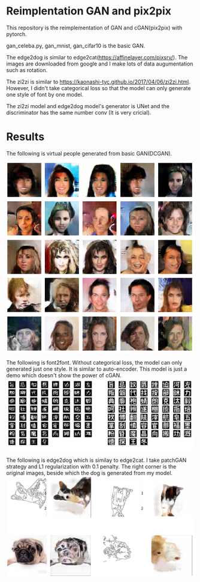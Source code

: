 # Reimplentation GAN and pix2pix
This repository is the reimplementation of GAN and cGAN(pix2pix) with pytorch.  

gan_celeba.py, gan_mnist, gan_cifar10 is the basic GAN. 

The edge2dog is similar to edge2cat(https://affinelayer.com/pixsrv/). The images are downloaded from google and I make lots of data augumentation such as rotation. 

The zi2zi is similar to https://kaonashi-tyc.github.io/2017/04/06/zi2zi.html. However, I didn't take categorical loss so that the model can only generate one style of font by one model. 

The zi2zi model and edge2dog model's generator is UNet and the discriminator has the same number conv (It is very cricial).

# Results
The following is virtual people generated from basic GAN(DCGAN).   

![](images/1.png)

The following is font2font. Without categorical loss, the model can only generated just one style. It is similar to auto-encoder. This model is just a demo which doesn't show the power of cGAN.
![](images/2.png)

The following is edge2dog which is similay to edge2cat. I take patchGAN strategy and L1 regularization with 0.1 penalty. The right corner is the original images, beside which the dog is generated from my model.
![](images/3.png)
